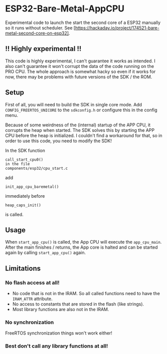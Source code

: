 # ESP32-Bare-Metal-AppCPU
Experimental code to launch the start the second core of a ESP32 manually so it runs without scheduler. See [https://hackaday.io/project/174521-bare-metal-second-core-on-esp32].

## !! Highly experimental !!
This code is highly experimental, I can't guarantee it works as intended. I also can't guarantee it won't corrupt the data of the code running on the PRO CPU. The whole approach is somewhat hacky so even if it works for now, there may be problems with future versions of the SDK / the ROM.

## Setup
First of all, you will need to build the SDK in single core mode. Add `CONFIG_FREERTOS_UNICORE` to the `sdkconfig.h` or configure this in the config menu.

Because of some weirdness of the (internal) startup of the APP CPU, it corrupts the heap when started. The SDK solves this by starting the APP CPU before the heap is initialized. I couldn't find a workaround for that, so in order to use this code, you need to modify the SDK!

In the SDK function
```
call_start_cpu0()
in the file
components/esp32/cpu_start.c
```
add
```
init_app_cpu_baremetal()
```
immediately before
```
heap_caps_init()
```
is called.

## Usage
When `start_app_cpu()` is called, the App CPU will execute the `app_cpu_main`. After the main finishes / returns, the App core is halted and can be started again by calling `start_app_cpu()` again.

## Limitations
### No flash access at all!
- No code that is not in the IRAM. So all called functions need to have the `IRAM_ATTR` attribute.
- No access to constants that are stored in the flash (like strings).
- Most library functions are also not in the IRAM.

### No synchronization
FreeRTOS synchronization things won't work either!

### Best don't call any library functions at all!
